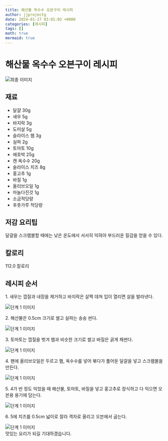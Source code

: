 ```yaml
---
title: 해산물 옥수수 오븐구이 레시피
author: jjprojectg
date: 2024-01-27 03:01:02 +0000
categories: [레시피]
tags: []
math: true
mermaid: true
---
```

<meta name="og:type" content="website"/>
<meta charset="UTF-8"/>
<div class="header">
  <h1>해산물 옥수수 오븐구이 레시피</h1>
</div>

<div class="container my-4">
  <div class="row">
    <div class="col-12 col-md-6">
      <div class="recipe-image">
        <img src="http://www.foodsafetykorea.go.kr/uploadimg/20141117/20141117053615_1416213375835.jpg" class="step-image" alt="최종 이미지"/>
      </div>
    </div>
    <div class="col-12 col-md-6">
      <div class="ingredients">
        <h2>재료</h2>
        <ul class="card">
          <li> 달걀 30g </li>
          <li>  새우 5g </li>
          <li>  바지락 3g </li>
          <li>  도미살 5g </li>
          <li>  슬라이스 햄 3g </li>
          <li>  실파 2g </li>
          <li>  토마토 10g </li>
          <li>  애호박 25g </li>
          <li>  캔 옥수수 20g </li>
          <li>  슬라이스 치즈 8g </li>
          <li>  홍고추 1g </li>
          <li>  바질 1g </li>
          <li>  올리브오일 1g </li>
          <li>  마늘다진것 1g </li>
          <li>  소금적당량 </li>
          <li>  후춧가루 적당량 </li>
</ul>
      </div>
    </div>
    <div class="col-12 col-md-6">
      <div class="ingredients">
        <h2>저감 요리팁</h2>
        <div class="card"> 
          <p>
            달걀을 스크램블할 때에는 낮은 온도에서 서서히 익혀야 부드러운 질감을 얻을 수 있다.
          </p>
        </div>
      </div>
      <div class="ingredients">
        <h2>칼로리</h2>
        <div class="card"> 
          <p>
            112.0 칼로리
          </p>
        </div>
      </div>
    </div>
  </div>

  <h2 class="my-4">레시피 순서</h2>
  <div class="card recipe-card">
    <div class="card-body recipe-step">
      <p class="card-text step-description">1. 새우는 껍질과 내장을 제거하고 바지락은 살짝 데쳐 입이 열리면 살을 발라낸다.</p>
      <img src="http://www.foodsafetykorea.go.kr/uploadimg/cook/930-1.jpg" alt="단계 1 이미지" class="step-image"/>
    </div>
  </div>
  <div class="card recipe-card">
    <div class="card-body recipe-step">
      <p class="card-text step-description">2. 해산물은 0.5cm 크기로 썰고 실파는 송송 썬다.</p>
      <img src="http://www.foodsafetykorea.go.kr/uploadimg/cook/930-2.jpg" alt="단계 1 이미지" class="step-image"/>
    </div>
  </div>
  <div class="card recipe-card">
    <div class="card-body recipe-step">
      <p class="card-text step-description">3. 토마토는 껍질을 벗겨 햄과 비슷한 크기로 썰고 바질은 굵게 채썬다.</p>
      <img src="http://www.foodsafetykorea.go.kr/uploadimg/cook/930-3.jpg" alt="단계 1 이미지" class="step-image"/>
    </div>
  </div>
  <div class="card recipe-card">
    <div class="card-body recipe-step">
      <p class="card-text step-description">4. 팬에 올리브오일은 두르고 햄, 옥수수를 넣어 볶다가 풀어둔 달걀을 넣고 스크램블을 만든다.</p>
      <img src="http://www.foodsafetykorea.go.kr/uploadimg/cook/930-4.jpg" alt="단계 1 이미지" class="step-image"/>
    </div>
  </div>
  <div class="card recipe-card">
    <div class="card-body recipe-step">
      <p class="card-text step-description">5. 4가 반 정도 익었을 때 해산물, 토마토, 바질을 넣고 홍고추로 장식하고 다 익으면 오븐용 용기에 담는다.</p>
      <img src="http://www.foodsafetykorea.go.kr/uploadimg/cook/930-5.jpg" alt="단계 1 이미지" class="step-image"/>
    </div>
  </div>
  <div class="card recipe-card">
    <div class="card-body recipe-step">
      <p class="card-text step-description">6. 5에 치즈를 0.5cm 넓이로 잘라 격자로 올리고 오븐에서 굽는다.</p>
      <img src="http://www.foodsafetykorea.go.kr/uploadimg/cook/930-6.jpg" alt="단계 1 이미지" class="step-image"/>
    </div>
  </div>

</div>
맛있는 요리가 되길 기대하겠습니다.
